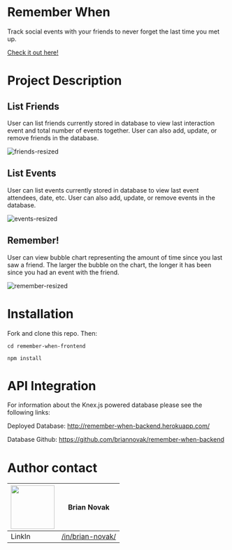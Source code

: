 # Remember When
Track social events with your friends to never forget the last time you met up.

[Check it out here!](https://bn-remember-when.firebaseapp.com)

# Project Description

## List Friends
User can list friends currently stored in database to view last interaction event and total number of events together. User can also add, update, or remove friends in the database.

![friends-resized](https://user-images.githubusercontent.com/30843350/37479395-306af390-2842-11e8-8001-6377ef1f0102.gif)

## List Events
User can list events currently stored in database to view last event attendees, date, etc. User can also add, update, or remove events in the database.

![events-resized](https://user-images.githubusercontent.com/30843350/37479399-32566680-2842-11e8-85d2-1ce14c67249c.gif)

## Remember!
User can view bubble chart representing the amount of time since you last saw a friend. The larger the bubble on the chart, the longer it has been since you had an event with the friend.

![remember-resized](https://user-images.githubusercontent.com/30843350/37479352-13b1fad2-2842-11e8-9343-1ff16bbbfdd3.gif)

# Installation
Fork and clone this repo. Then:

``cd remember-when-frontend``

``npm install ``

# API Integration
For information about the Knex.js powered database please see the following links:

Deployed Database: 
http://remember-when-backend.herokuapp.com/

Database Github:
https://github.com/briannovak/remember-when-backend

# Author contact
|<img src="https://avatars1.githubusercontent.com/u/30843350?s=400&v=4" width="100"> | Brian Novak                    |
| ------------- | ------------- |
| LinkIn   | [/in/brian-novak/](https://www.linkedin.com/in/brian-novak/) |

